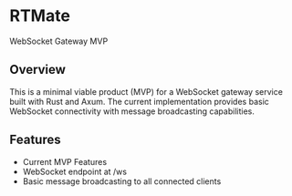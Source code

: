 # RTMate
WebSocket Gateway MVP
## Overview
This is a minimal viable product (MVP) for a WebSocket gateway service built with Rust and Axum. The current implementation provides basic WebSocket connectivity with message broadcasting capabilities.

## Features
- Current MVP Features
- WebSocket endpoint at /ws
- Basic message broadcasting to all connected clients
